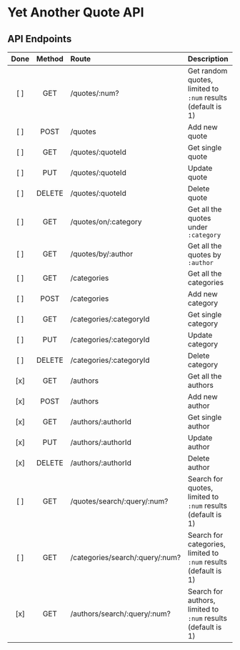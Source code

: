 # Yet Another Quote API

## API Endpoints

| Done | Method | Route                           | Description                                                     |
| :--: | :----: | :------------------------------ | :-------------------------------------------------------------- |
| [ ]  |  GET   | /quotes/:num?                   | Get random quotes, limited to `:num` results (default is 1)     |
| [ ]  |  POST  | /quotes                         | Add new quote                                                   |
| [ ]  |  GET   | /quotes/:quoteId                | Get single quote                                                |
| [ ]  |  PUT   | /quotes/:quoteId                | Update quote                                                    |
| [ ]  | DELETE | /quotes/:quoteId                | Delete quote                                                    |
| [ ]  |  GET   | /quotes/on/:category            | Get all the quotes under `:category`                            |
| [ ]  |  GET   | /quotes/by/:author              | Get all the quotes by `:author`                                 |
| [ ]  |  GET   | /categories                     | Get all the categories                                          |
| [ ]  |  POST  | /categories                     | Add new category                                                |
| [ ]  |  GET   | /categories/:categoryId         | Get single category                                             |
| [ ]  |  PUT   | /categories/:categoryId         | Update category                                                 |
| [ ]  | DELETE | /categories/:categoryId         | Delete category                                                 |
| [x]  |  GET   | /authors                        | Get all the authors                                             |
| [x]  |  POST  | /authors                        | Add new author                                                  |
| [x]  |  GET   | /authors/:authorId              | Get single author                                               |
| [x]  |  PUT   | /authors/:authorId              | Update author                                                   |
| [x]  | DELETE | /authors/:authorId              | Delete author                                                   |
| [ ]  |  GET   | /quotes/search/:query/:num?     | Search for quotes, limited to `:num` results (default is 1)     |
| [ ]  |  GET   | /categories/search/:query/:num? | Search for categories, limited to `:num` results (default is 1) |
| [x]  |  GET   | /authors/search/:query/:num?    | Search for authors, limited to `:num` results (default is 1)    |
